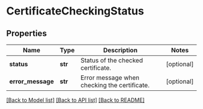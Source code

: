 # CertificateCheckingStatus

## Properties
Name | Type | Description | Notes
------------ | ------------- | ------------- | -------------
**status** | **str** | Status of the checked certificate. | [optional] 
**error_message** | **str** | Error message when checking the certificate. | [optional] 

[[Back to Model list]](../README.md#documentation-for-models) [[Back to API list]](../README.md#documentation-for-api-endpoints) [[Back to README]](../README.md)

